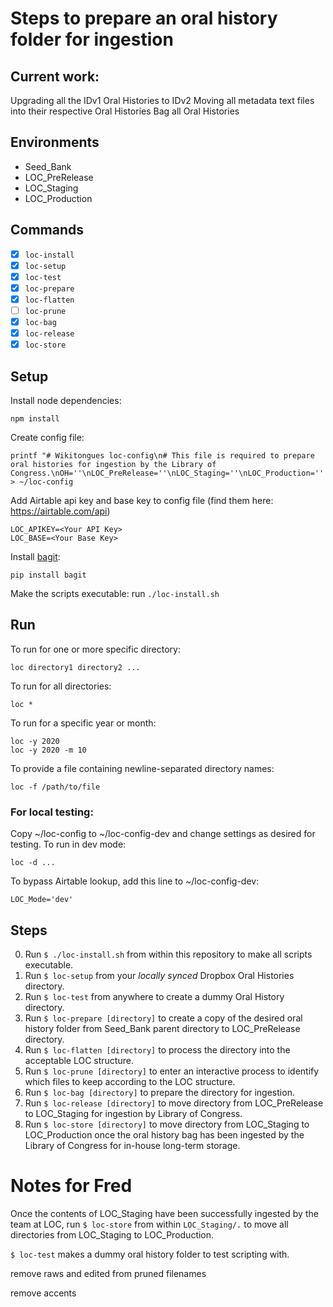 # Steps to prepare an oral history folder for ingestion

## Current work:
Upgrading all the IDv1 Oral Histories to IDv2
Moving all metadata text files into their respective Oral Histories
Bag all Oral Histories

## Environments
- Seed_Bank
- LOC_PreRelease
- LOC_Staging
- LOC_Production

## Commands
- [x] `loc-install`
- [x] `loc-setup`
- [x] `loc-test`
- [x] `loc-prepare`
- [x] `loc-flatten`
- [ ] `loc-prune`
- [x] `loc-bag`
- [x] `loc-release`
- [x] `loc-store`

## Setup
Install node dependencies:
```
npm install
```
Create config file:
```
printf "# Wikitongues loc-config\n# This file is required to prepare oral histories for ingestion by the Library of Congress.\nOH=''\nLOC_PreRelease=''\nLOC_Staging=''\nLOC_Production='' > ~/loc-config
```
Add Airtable api key and base key to config file (find them here: https://airtable.com/api)
```
LOC_APIKEY=<Your API Key>
LOC_BASE=<Your Base Key>
```
Install [bagit](https://github.com/LibraryOfCongress/bagit-python):
```
pip install bagit
```
Make the scripts executable: run `./loc-install.sh`

## Run
To run for one or more specific directory:
```
loc directory1 directory2 ...
```

To run for all directories:
```
loc *
```

To run for a specific year or month:
```
loc -y 2020
loc -y 2020 -m 10
```

To provide a file containing newline-separated directory names:
```
loc -f /path/to/file
```

### For local testing:
Copy ~/loc-config to ~/loc-config-dev and change settings as desired for testing. To run in dev mode:
```
loc -d ...
```
To bypass Airtable lookup, add this line to ~/loc-config-dev:
```
LOC_Mode='dev'
```

## Steps
0. Run `$ ./loc-install.sh` from within this repository to make all scripts executable.
1. Run `$ loc-setup` from your *locally synced* Dropbox Oral Histories directory.
2. Run `$ loc-test` from anywhere to create a dummy Oral History directory.
3. Run `$ loc-prepare [directory]` to create a copy of the desired oral history folder from Seed_Bank parent directory to LOC_PreRelease directory.
4. Run `$ loc-flatten [directory]` to process the directory into the acceptable LOC structure.
5. Run `$ loc-prune [directory]` to enter an interactive process to identify which files to keep according to the LOC structure.
6. Run `$ loc-bag [directory]` to prepare the directory for ingestion.
7. Run `$ loc-release [directory]` to move directory from LOC_PreRelease to LOC_Staging for ingestion by Library of Congress.
8. Run `$ loc-store [directory]` to move directory from LOC_Staging to LOC_Production once the oral history bag has been ingested by the Library of Congress for in-house long-term storage.

# Notes for Fred
Once the contents of LOC_Staging have been successfully ingested by the team at LOC, run `$ loc-store` from within `LOC_Staging/.` to move all directories from LOC_Staging to LOC_Production.

`$ loc-test` makes a dummy oral history folder to test scripting with.

remove raws and edited from pruned filenames

remove accents

